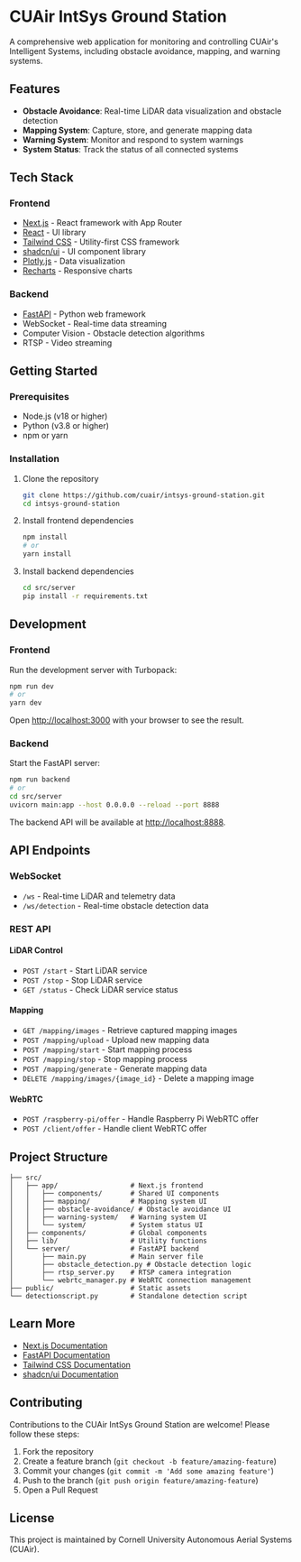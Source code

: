 # CUAir IntSys Ground Station

A comprehensive web application for monitoring and controlling CUAir's Intelligent Systems, including obstacle avoidance, mapping, and warning systems.

## Features

- **Obstacle Avoidance**: Real-time LiDAR data visualization and obstacle detection
- **Mapping System**: Capture, store, and generate mapping data
- **Warning System**: Monitor and respond to system warnings
- **System Status**: Track the status of all connected systems

## Tech Stack

### Frontend
- [Next.js](https://nextjs.org/) - React framework with App Router
- [React](https://react.dev/) - UI library
- [Tailwind CSS](https://tailwindcss.com/) - Utility-first CSS framework
- [shadcn/ui](https://ui.shadcn.com/) - UI component library
- [Plotly.js](https://plotly.com/javascript/) - Data visualization
- [Recharts](https://recharts.org/) - Responsive charts

### Backend
- [FastAPI](https://fastapi.tiangolo.com/) - Python web framework
- WebSocket - Real-time data streaming
- Computer Vision - Obstacle detection algorithms
- RTSP - Video streaming

## Getting Started

### Prerequisites

- Node.js (v18 or higher)
- Python (v3.8 or higher)
- npm or yarn

### Installation

1. Clone the repository
   ```bash
   git clone https://github.com/cuair/intsys-ground-station.git
   cd intsys-ground-station
   ```

2. Install frontend dependencies
   ```bash
   npm install
   # or
   yarn install
   ```

3. Install backend dependencies
   ```bash
   cd src/server
   pip install -r requirements.txt
   ```

## Development

### Frontend

Run the development server with Turbopack:

```bash
npm run dev
# or
yarn dev
```

Open [http://localhost:3000](http://localhost:3000) with your browser to see the result.

### Backend

Start the FastAPI server:

```bash
npm run backend
# or
cd src/server
uvicorn main:app --host 0.0.0.0 --reload --port 8888
```

The backend API will be available at [http://localhost:8888](http://localhost:8888).

## API Endpoints

### WebSocket

- `/ws` - Real-time LiDAR and telemetry data
- `/ws/detection` - Real-time obstacle detection data

### REST API

#### LiDAR Control
- `POST /start` - Start LiDAR service
- `POST /stop` - Stop LiDAR service
- `GET /status` - Check LiDAR service status

#### Mapping
- `GET /mapping/images` - Retrieve captured mapping images
- `POST /mapping/upload` - Upload new mapping data
- `POST /mapping/start` - Start mapping process
- `POST /mapping/stop` - Stop mapping process
- `POST /mapping/generate` - Generate mapping data
- `DELETE /mapping/images/{image_id}` - Delete a mapping image

#### WebRTC
- `POST /raspberry-pi/offer` - Handle Raspberry Pi WebRTC offer
- `POST /client/offer` - Handle client WebRTC offer

## Project Structure

```
├── src/
│   ├── app/                  # Next.js frontend
│   │   ├── components/       # Shared UI components
│   │   ├── mapping/          # Mapping system UI
│   │   ├── obstacle-avoidance/ # Obstacle avoidance UI
│   │   ├── warning-system/   # Warning system UI
│   │   └── system/           # System status UI
│   ├── components/           # Global components
│   ├── lib/                  # Utility functions
│   └── server/               # FastAPI backend
│       ├── main.py           # Main server file
│       ├── obstacle_detection.py # Obstacle detection logic
│       ├── rtsp_server.py    # RTSP camera integration
│       └── webrtc_manager.py # WebRTC connection management
├── public/                   # Static assets
└── detectionscript.py        # Standalone detection script
```

## Learn More

- [Next.js Documentation](https://nextjs.org/docs)
- [FastAPI Documentation](https://fastapi.tiangolo.com/)
- [Tailwind CSS Documentation](https://tailwindcss.com/docs)
- [shadcn/ui Documentation](https://ui.shadcn.com/)

## Contributing

Contributions to the CUAir IntSys Ground Station are welcome! Please follow these steps:

1. Fork the repository
2. Create a feature branch (`git checkout -b feature/amazing-feature`)
3. Commit your changes (`git commit -m 'Add some amazing feature'`)
4. Push to the branch (`git push origin feature/amazing-feature`)
5. Open a Pull Request

## License

This project is maintained by Cornell University Autonomous Aerial Systems (CUAir).
